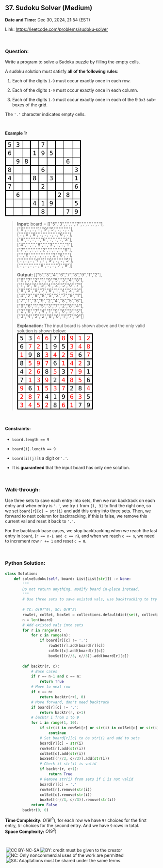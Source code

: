## 37. Sudoku Solver (Medium)
**Date and Time:** Dec 30, 2024, 21:54 (EST)

Link: https://leetcode.com/problems/sudoku-solver

<br>

### Question:
Write a program to solve a Sudoku puzzle by filling the empty cells.

A sudoku solution must satisfy **all of the following rules**:

1. Each of the digits `1-9` must occur exactly once in each row.

2. Each of the digits `1-9` must occur exactly once in each column.

3. Each of the digits `1-9` must occur exactly once in each of the 9 `3x3` sub-boxes of the grid.

The `'.'` character indicates empty cells.

<br>

**Example 1:**

<img src="../images/37_1.svg.png" width=250>

> **Input:** board = [["5","3",".",".","7",".",".",".","."], <br>
> ["6",".",".","1","9","5",".",".","."], <br>
> [".","9","8",".",".",".",".","6","."], <br>
> ["8",".",".",".","6",".",".",".","3"], <br>
> ["4",".",".","8",".","3",".",".","1"], <br>
> ["7",".",".",".","2",".",".",".","6"], <br>
> [".","6",".",".",".",".","2","8","."], <br>
> [".",".",".","4","1","9",".",".","5"], <br>
> [".",".",".",".","8",".",".","7","9"]]
> 
> **Output:** [["5","3","4","6","7","8","9","1","2"], <br>
> ["6","7","2","1","9","5","3","4","8"], <br>
> ["1","9","8","3","4","2","5","6","7"], <br>
> ["8","5","9","7","6","1","4","2","3"], <br>
> ["4","2","6","8","5","3","7","9","1"], <br>
> ["7","1","3","9","2","4","8","5","6"], <br>
> ["9","6","1","5","3","7","2","8","4"], <br>
> ["2","8","7","4","1","9","6","3","5"], <br>
> ["3","4","5","2","8","6","1","7","9"]]
>
> **Explanation:** The input board is shown above and the only valid solution is shown below: <br>
> <img src="../images/37_2.svg.png" width=250>

<br>

#### Constraints:
* `board.length == 9`

* `board[i].length == 9`

* `board[i][j]` is a digit or `'.'`.

* It is **guaranteed** that the input board has only one solution.

<br>

### Walk-through: 
Use three sets to save each entry into sets, then we run backtrack on each entry and when entry is `'.'`, we try `i` from `[1, 9]` to find the right one, so we set `board[r][c] = str(i)` and add this entry into three sets. Then, we forward to next column for backtracking, if this is false, we remove this current val and reset it back to `'.'`. 

For the backtrack base cases, we stop backtracking when we reach the last entry in `board`, (`r == n-1 and c == n`), and when we reach `c == n`, we need to increment row `r += 1` and reset `c = 0`. 

<br>

### Python Solution:
```python
class Solution:
    def solveSudoku(self, board: List[List[str]]) -> None:
        """
        Do not return anything, modify board in-place instead.
        """
        # Use three sets to save existed vals, use backtracking to try number from 1 to 9, if it doesn't work out, try a different number that is not in 3 sets

        # TC: O(9!^9), SC: O(9^2)
        rowSet, colSet, boxSet = collections.defaultdict(set), collections.defaultdict(set), collections.defaultdict(set)
        n = len(board)
        # Add existed vals into sets
        for r in range(n):
            for c in range(n):
                if board[r][c] != '.':
                    rowSet[r].add(board[r][c])
                    colSet[c].add(board[r][c])
                    boxSet[(r//3, c//3)].add(board[r][c])
        
        def backtr(r, c):
            # Base cases
            if r == n-1 and c == n:
                return True
            # Move to next row
            if c == n:
                return backtr(r+1, 0)
            # Move forward, don't need backtrack
            if board[r][c] != '.':
                return backtr(r, c+1)
            # backtr i from 1 to 9
            for i in range(1, 10):
                if str(i) in rowSet[r] or str(i) in colSet[c] or str(i) in boxSet[(r//3, c//3)]:
                    continue
                # Set board[r][c] to be str(i) and add to sets
                board[r][c] = str(i)
                rowSet[r].add(str(i))
                colSet[c].add(str(i))
                boxSet[(r//3, c//3)].add(str(i))
                # Check if str(i) is valid
                if backtr(r, c+1):
                    return True
                # Remove str(i) from sets if i is not valid
                board[r][c] = '.'
                rowSet[r].remove(str(i))
                colSet[c].remove(str(i))
                boxSet[(r//3, c//3)].remove(str(i))
            return False
        backtr(0, 0)
```
**Time Complexity:** $O(9!^9)$, for each row we have `9!` choices for the first entry, `8!` choices for the second entry. And we have `9` rows in total. <br>
**Space Complexity:** $O(9^2)$

<br>

<img style="height:22px!important;margin-left:3px;vertical-align:text-bottom;" src="https://mirrors.creativecommons.org/presskit/icons/cc.svg?ref=chooser-v1" alt="CC BY-NC-SA" title="CC BY-NC-SA"><img style="height:22px!important;margin-left:3px;vertical-align:text-bottom;" src="https://mirrors.creativecommons.org/presskit/icons/by.svg?ref=chooser-v1" alt="BY: credit must be given to the creator" title="BY: credit must be given to the creator"><img style="height:22px!important;margin-left:3px;vertical-align:text-bottom;" src="https://mirrors.creativecommons.org/presskit/icons/nc.svg?ref=chooser-v1" alt="NC: Only noncommercial uses of the work are permitted" title="NC: Only noncommercial uses of the work are permitted"><img style="height:22px!important;margin-left:3px;vertical-align:text-bottom;" src="https://mirrors.creativecommons.org/presskit/icons/sa.svg?ref=chooser-v1" alt="SA: Adaptations must be shared under the same terms" title="SA: Adaptations must be shared under the same terms">